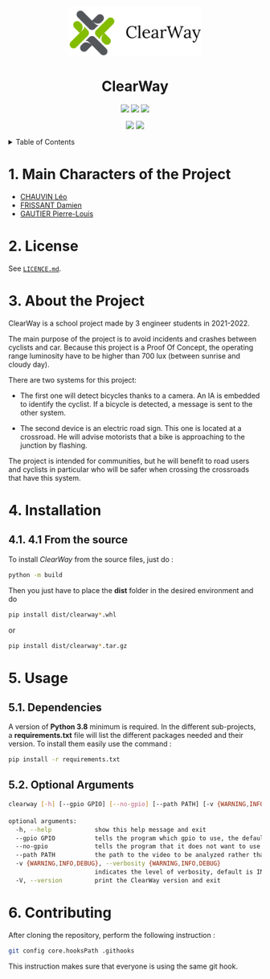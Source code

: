 <p align="center">
    <img src="documents/base/logo/clearWayLong.png" alt="Logo" height="100">
<h1 align="center"><b>ClearWay</b></h1>
</p>

<p align=center>
    <img src="https://img.shields.io/badge/License-MIT-yellow.svg"/>
    <img src="https://img.shields.io/static/v1?style=flat&message=Python&logo=python&labelColor=FFD43B&color=306998&logoColor=3776AB&label=%20"/>
    <img src="https://img.shields.io/static/v1?style=flat&message=Raspberry&logo=Raspberry Pi&labelColor=white&color=A22846&logoColor=A22846&label=%20"/>
</p>

<p align=center>
    <img src="https://172.24.0.69/i3-fise/pfe/clearway/badges/master/coverage.svg"/>
    <img src="https://172.24.0.69/i3-fise/pfe/clearway/badges/master/pipeline.svg?job=test"/>
</p>

<details>
  <summary>Table of Contents</summary>

- [1. Main Characters of the Project](#1-main-characters-of-the-project)
- [2. License](#2-license)
- [3. About the Project](#3-about-the-project)
- [4. Installation](#4-installation)
  - [4.1. 4.1 From the source](#41-41-from-the-source)
- [5. Usage](#5-usage)
  - [5.1. Dependencies](#51-dependencies)
  - [5.2. Optional Arguments](#52-optional-arguments)
- [6. Contributing](#6-contributing)

</details>

# 1. Main Characters of the Project

- [CHAUVIN Léo](https://www.linkedin.com/in/l%C3%A9o-chauvin-41b3a4178/)
- [FRISSANT Damien](https://www.linkedin.com/in/damien-frissant-a3b779178/)
- [GAUTIER Pierre-Louis](https://www.linkedin.com/in/pierre-louis-gautier/)

</details>

# 2. License

See [`LICENCE.md`](./LICENCE.md).

# 3. About the Project

ClearWay is a school project made by 3 engineer students in 2021-2022.

The main purpose of the project is to avoid incidents and crashes between cyclists and car. Because this project is a Proof Of Concept, the operating range luminosity have to be higher than 700 lux (between sunrise and cloudy day).

There are two systems for this project:

- The first one will detect bicycles thanks to a camera. An IA is embedded to identify the cyclist. If a bicycle is detected, a message is sent to the other system.

- The second device is an electric road sign. This one is located at a crossroad. He will advise motorists that a bike is approaching to the junction by flashing.

The project is intended for communities, but he will benefit to road users and cyclists in particular who will be safer when crossing the crossroads that have this system.

# 4. Installation

## 4.1. 4.1 From the source

To install _ClearWay_ from the source files, just do :

```bash
python -m build
```

Then you just have to place the __dist__ folder in the desired environment and do

```bash
pip install dist/clearway*.whl
```

or

```bash
pip install dist/clearway*.tar.gz
```

# 5. Usage

## 5.1. Dependencies

A version of __Python 3.8__ minimum is required. In the different sub-projects, a __requirements.txt__ file will list the different packages needed and their version. To install them easily use the command :

```bash
pip install -r requirements.txt
```

## 5.2. Optional Arguments

```bash
clearway [-h] [--gpio GPIO] [--no-gpio] [--path PATH] [-v {WARNING,INFO,DEBUG}] [-V]

optional arguments:
  -h, --help            show this help message and exit
  --gpio GPIO           tells the program which gpio to use, the default is 5
  --no-gpio             tells the program that it does not want to use the GPIOs, only the logs will be displayed
  --path PATH           the path to the video to be analyzed rather than using the video stream from the camera
  -v {WARNING,INFO,DEBUG}, --verbosity {WARNING,INFO,DEBUG}
                        indicates the level of verbosity, default is INFO
  -V, --version         print the ClearWay version and exit
```

# 6. Contributing

After cloning the repository, perform the following instruction :

```bash
git config core.hooksPath .githooks
```

This instruction makes sure that everyone is using the same git hook.
